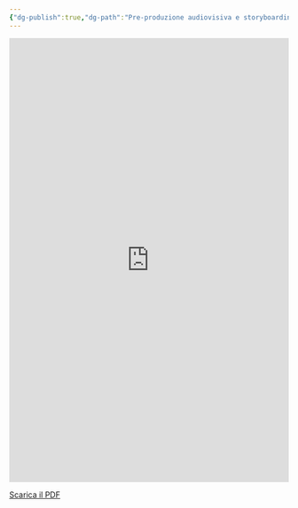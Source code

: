 ```yaml
---
{"dg-publish":true,"dg-path":"Pre-produzione audiovisiva e storyboarding con l’IA/02_Accendere la scintilla con l'IA.md","permalink":"/pre-produzione-audiovisiva-e-storyboarding-con-l-ia/02-accendere-la-scintilla-con-l-ia/"}
---
```


<iframe
  src="https://drive.google.com/file/d/1az5w001IeF3d6ijrKvszn0UQBIoxYv6p/preview"
  width="100%"
  height="800"
  style="border:none"
  allow="autoplay">
</iframe>

[Scarica il PDF](https://drive.google.com/uc?export=download&id=1az5w001IeF3d6ijrKvszn0UQBIoxYv6p)
